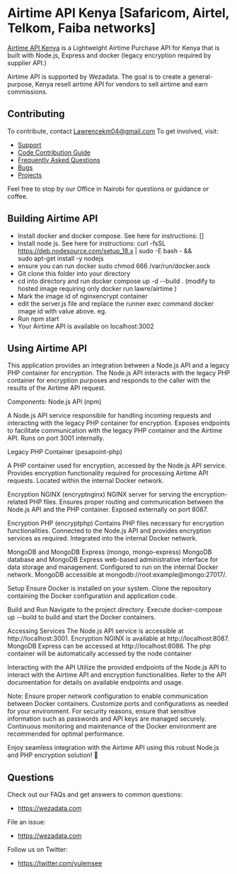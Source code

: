 # Airtime API Kenya [Safaricom, Airtel, Telkom, Faiba networks]

[Airtime API Kenya](https://bitbucket.github.io/) is a Lightweight Airtime Purchase API for Kenya that is built with Node.js, Express and docker (legacy encryption required by supplier API.)

Airtime API is supported by Wezadata. The goal is to create a general-purpose, Kenya resell airtime API for vendors to sell airtime and earn commissions.

## Contributing

To contribute, contact Lawrencekm04@gmail.com
To get involved, visit:

+ [Support](https://wezadata.com)
+ [Code Contribution Guide](https://wezadata.com)
+ [Frequently Asked Questions](wezadata.com)
+ [Bugs](https://wezadata.com)
+ [Projects](https://wezadata.com)

Feel free to stop by our Office in Nairobi for questions or guidance or coffee.


## Building Airtime API

+ Install docker and docker compose. See here for instructions: []
+ Install node js.  See here for instructions:
curl -fsSL https://deb.nodesource.com/setup_18.x | sudo -E bash - &&\
sudo apt-get install -y nodejs
+ ensure you can run docker
sudo chmod 666 /var/run/docker.sock
+ Git clone this folder into your directory
+ cd into directory and run docker compose up -d --build . (modify to hosted image requiring only docker run lawre/airtime )
+ Mark the image id of nginxencrypt container
+ edit the server.js file and replace the runner exec command docker image id with value above. eg. 
+ Run npm start
+ Your Airtime API is available on localhost:3002


## Using Airtime API

This application provides an integration between a Node.js API and a legacy PHP container for encryption. 
The Node.js API interacts with the legacy PHP container for encryption purposes and responds to the caller with the results of the Airtime API request.

Components:
Node.js API (npm)

A Node.js API service responsible for handling incoming requests and interacting with the legacy PHP container for encryption.
Exposes endpoints to facilitate communication with the legacy PHP container and the Airtime API.
Runs on port 3001 internally.

Legacy PHP Container (pesapoint-php)

A PHP container used for encryption, accessed by the Node.js API service.
Provides encryption functionality required for processing Airtime API requests.
Located within the internal Docker network.

Encryption NGINX (encryptnginx)
NGINX server for serving the encryption-related PHP files.
Ensures proper routing and communication between the Node.js API and the PHP container.
Exposed externally on port 8087.

Encryption PHP (encryptphp)
Contains PHP files necessary for encryption functionalities.
Connected to the Node.js API and provides encryption services as required.
Integrated into the internal Docker network.

MongoDB and MongoDB Express (mongo, mongo-express)
MongoDB database and MongoDB Express web-based administrative interface for data storage and management.
Configured to run on the internal Docker network.
MongoDB accessible at mongodb://root:example@mongo:27017/.

Setup
Ensure Docker is installed on your system.
Clone the repository containing the Docker configuration and application code.

Build and Run
Navigate to the project directory.
Execute docker-compose up --build to build and start the Docker containers.

Accessing Services
The Node.js API service is accessible at http://localhost:3001.
Encryption NGINX is available at http://localhost:8087.
MongoDB Express can be accessed at http://localhost:8086.
The php container will be automatically accessed by the node container

Interacting with the API
Utilize the provided endpoints of the Node.js API to interact with the Airtime API and encryption functionalities.
Refer to the API documentation for details on available endpoints and usage.

Note:
Ensure proper network configuration to enable communication between Docker containers.
Customize ports and configurations as needed for your environment.
For security reasons, ensure that sensitive information such as passwords and API keys are managed securely.
Continuous monitoring and maintenance of the Docker environment are recommended for optimal performance.

Enjoy seamless integration with the Airtime API using this robust Node.js and PHP encryption solution! 🚀


## Questions

Check out our FAQs and get answers to common questions:

+ https://wezadata.com

File an issue:

+ https://wezadata.com

Follow us on Twitter: 

+ https://twitter.com/yulemsee
